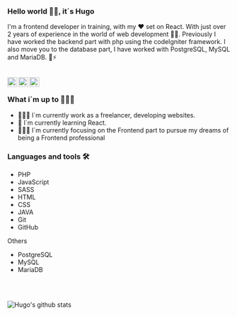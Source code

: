 ### Hello world 👋🏼, it´s Hugo

I'm a frontend developer in training, with my :heart: set on React.
With just over 2 years of experience in the world of web development 🤘🏼.
Previously I have worked the backend part with php using the codeIgniter framework.
I also move you to the database part, I have worked with PostgreSQL, MySQL and MariaDB.
🌟⚡

<br/>

<a href="https://twitter.com/H_TranquiS">
  <img align="left" alt="Hugo Tranquilino Twitter" width="22px" src="https://icongr.am/fontawesome/twitter.svg?size=128&color=5e96f7" />
</a>
<a href="https://www.linkedin.com/in/hugotranquilinosantiago/">
  <img align="left" alt="Hugo Tranquilino Linkedin" width="22px" src="https://icongr.am/fontawesome/linkedin.svg?size=128&color=5e96f7" />
</a>
<a href="mailto:isc.hugotranquilino.dev.work@gmail.com">
  <img align="left" alt="Hugo Tranquilino email" width="22px" src="https://icongr.am/fontawesome/envelope.svg?size=128&color=5e96f7" />
</a>

<br/>

### What i´m up to 🦸🏼‍♂️
- 👨🏼‍💻 I´m currently work as a freelancer, developing websites.
- 🦉 I´m currently learning React.
- 🦸🏼‍♂️ I´m currently focusing on the Frontend part to pursue my dreams of being a Frontend professional

### Languages and tools 🛠

- PHP 
- JavaScript
- SASS
- HTML
- CSS
- JAVA
- Git
- GitHub

Others
- PostgreSQL
- MySQL
- MariaDB
<br/>
<br/>


![Hugo's github stats](https://github-readme-stats.vercel.app/api?username=HugoTranquilino&show_icons=true&hide_border=true)

<!--
**HugoTranquilino/HugoTranquilino** is a ✨ _special_ ✨ repository because its `README.md` (this file) appears on your GitHub profile.

Here are some ideas to get you started:

- 🔭 I’m currently working on ...
- 🌱 I’m currently learning ...
- 👯 I’m looking to collaborate on ...
- 🤔 I’m looking for help with ...
- 💬 Ask me about ...
- 📫 How to reach me: ...
- 😄 Pronouns: ...
- ⚡ Fun fact: ...
-->
